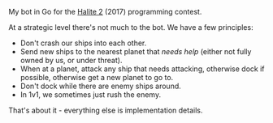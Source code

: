 My bot in Go for the [Halite 2](https://halite.io/) (2017) programming contest.

At a strategic level there's not much to the bot. We have a few principles:

* Don't crash our ships into each other.
* Send new ships to the nearest planet that *needs help* (either not fully owned by us, or under threat).
* When at a planet, attack any ship that needs attacking, otherwise dock if possible, otherwise get a new planet to go to.
* Don't dock while there are enemy ships around.
* In 1v1, we sometimes just rush the enemy.

That's about it - everything else is implementation details.

